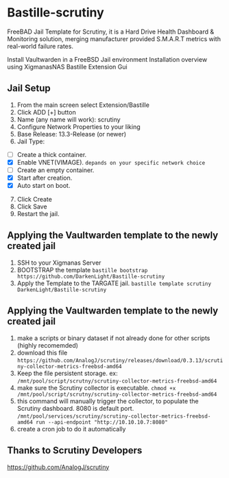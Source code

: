 # Bastille-scrutiny
FreeBAD Jail Template for Scrutiny, it is a Hard Drive Health Dashboard &amp; Monitoring solution, merging manufacturer provided S.M.A.R.T metrics with real-world failure rates.

Install Vaultwarden in a FreeBSD Jail environment
Installation overview using XigmanasNAS Bastille Extension Gui

## Jail Setup
1. From the main screen select Extension/Bastille
2. Click ADD [+] button
3. Name (any name will work): scrutiny
4. Configure Network Properties to your liking
5. Base Release: 13.3-Release (or newer)
6. Jail Type:  
- [ ] Create a thick container.
- [x] Enable VNET(VIMAGE). `depands on your specific network choice`
- [ ] Create an empty container.
- [x] Start after creation.
- [x] Auto start on boot.
7. Click Create
8. Click Save
9. Restart the jail.


## Applying the Vaultwarden template to the newly created jail

1. SSH to your Xigmanas Server
2. BOOTSTRAP the template
`bastille bootstrap https://github.com/DarkenLight/Bastille-scrutiny`
3. Apply the Template to the TARGATE jail.
`bastille template scrutiny DarkenLight/Bastille-scrutiny`

## Applying the Vaultwarden template to the newly created jail

1. make a scripts or binary dataset if not already done for other scripts (highly recomemded)
2. download this file `https://github.com/AnalogJ/scrutiny/releases/download/0.3.13/scrutiny-collector-metrics-freebsd-amd64`
3. Keep the file persistent storage. ex: `/mnt/pool/script/scrutny/scrutiny-collector-metrics-freebsd-amd64`
4. make sure the Scrutiny collector is executable. `chmod +x /mnt/pool/script/scrutny/scrutiny-collector-metrics-freebsd-amd64`
5. this command will manually trigger the collector, to populate the Scrutiny dashboard. 8080 is default port.
   	`/mnt/pool/services/scrutiny/scrutiny-collector-metrics-freebsd-amd64 run --api-endpoint "http://10.10.10.7:8080"`
6. create a cron job to do it automatically

## Thanks to Scrutiny Developers
https://github.com/AnalogJ/scrutiny

